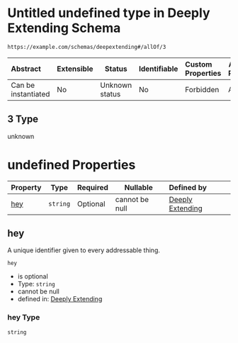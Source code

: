 # Untitled undefined type in Deeply Extending Schema

```txt
https://example.com/schemas/deepextending#/allOf/3
```




| Abstract            | Extensible | Status         | Identifiable | Custom Properties | Additional Properties | Access Restrictions | Defined In                                                                                           |
| :------------------ | ---------- | -------------- | ------------ | :---------------- | --------------------- | ------------------- | ---------------------------------------------------------------------------------------------------- |
| Can be instantiated | No         | Unknown status | No           | Forbidden         | Allowed               | none                | [deepextending.schema.json\*](../generated-schemas/deepextending.schema.json "open original schema") |

## 3 Type

unknown

# undefined Properties

| Property    | Type     | Required | Nullable       | Defined by                                                                                                                                                 |
| :---------- | -------- | -------- | -------------- | :--------------------------------------------------------------------------------------------------------------------------------------------------------- |
| [hey](#hey) | `string` | Optional | cannot be null | [Deeply Extending](deepextending-definitions-fourth-properties-hey.md "https&#x3A;//example.com/schemas/deepextending#/definitions/fourth/properties/hey") |

## hey

A unique identifier given to every addressable thing.


`hey`

-   is optional
-   Type: `string`
-   cannot be null
-   defined in: [Deeply Extending](deepextending-definitions-fourth-properties-hey.md "https&#x3A;//example.com/schemas/deepextending#/definitions/fourth/properties/hey")

### hey Type

`string`
